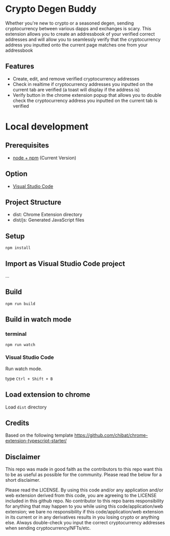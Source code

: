 # Crypto Degen Buddy

Whether you're new to crypto or a seasoned degen, sending cryptocurrency between various dapps and exchanges is scary. This extension allows you to create an addressbook of your verified correct addresses and will allow you to seamlessly verify that the cryptocurrency address you inputted onto the current page matches one from your addressbook

## Features

- Create, edit, and remove verified cryptocurrency addresses
- Check in realtime if cryptocurrency addresses you inputted on the current tab are verified (a toast will display if the address is)
- Verify button in the chrome extension popup that allows you to double check the cryptocurrency address you inputted on the current tab is verified

# Local development

## Prerequisites

- [node + npm](https://nodejs.org/) (Current Version)

## Option

- [Visual Studio Code](https://code.visualstudio.com/)

## Project Structure

- dist: Chrome Extension directory
- dist/js: Generated JavaScript files

## Setup

```
npm install
```

## Import as Visual Studio Code project

...

## Build

```
npm run build
```

## Build in watch mode

### terminal

```
npm run watch
```

### Visual Studio Code

Run watch mode.

type `Ctrl + Shift + B`

## Load extension to chrome

Load `dist` directory

## Credits

Based on the following template https://github.com/chibat/chrome-extension-typescript-starter/

## Disclaimer

This repo was made in good faith as the contributors to this repo want this to be as useful as possible for the community. Please read the below for a short disclaimer.

Please read the LICENSE. By using this code and/or any application and/or web extension derived from this code, you are agreeing to the LICENSE included in this github repo. No contributor to this repo bares responsibility for anything that may happen to you while using this code/application/web extension; we bare no responsibility if this code/application/web extension in its current or in any derivatives results in you losing crypto or anything else. Always double-check you input the correct cryptocurrency addresses when sending cryptocurrency/NFTs/etc.

